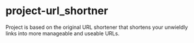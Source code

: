 # project-url_shortner
Project is based on the original URL shortener that shortens your unwieldly links into more manageable and useable URLs.
